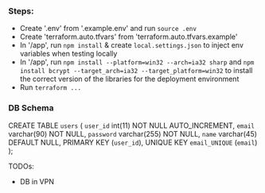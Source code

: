 ### Steps:
- Create '.env' from '.example.env' and run `source .env`
- Create 'terraform.auto.tfvars' from 'terraform.auto.tfvars.example'
- In '/app', run `npm install` & create `local.settings.json` to inject env variables when testing locally
- In '/app', run `npm install --platform=win32 --arch=ia32 sharp` and `npm install bcrypt --target_arch=ia32 --target_platform=win32` to install the correct version of the libraries for the deployment environment
- Run `terraform ...`

### DB Schema

CREATE TABLE `users` (
  `user_id` int(11) NOT NULL AUTO_INCREMENT,
  `email` varchar(90) NOT NULL,
  `password` varchar(255) NOT NULL,
  `name` varchar(45) DEFAULT NULL,
  PRIMARY KEY (`user_id`),
  UNIQUE KEY `email_UNIQUE` (`email`)
);

TODOs:
- DB in VPN